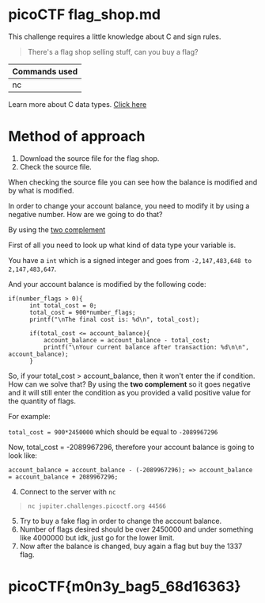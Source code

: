 # picoCTF flag_shop.md

This challenge requires a little knowledge about C and sign rules.
> There's a flag shop selling stuff, can you buy a flag?


| Commands used  | 
| ------------- | 
| nc | 

Learn more about C data types. [Click here](https://www.tutorialspoint.com/cprogramming/c_data_types.htm)
# Method of approach

1. Download the source file for the flag shop.
2. Check the source file.

When checking the source file you can see how the balance is modified and by what is modified.

In order to change your account balance, you need to modify it by using a negative number.
How are we going to do that? 

By using the [two complement](https://en.wikipedia.org/wiki/Two%27s_complement)

First of all you need to look up what kind of data type your variable is.

You have a `int` which is a signed integer and goes from `-2,147,483,648 to 2,147,483,647`.

And your account balance is modified by the following code:

```
if(number_flags > 0){
      int total_cost = 0;
      total_cost = 900*number_flags;
      printf("\nThe final cost is: %d\n", total_cost);
      
      if(total_cost <= account_balance){
          account_balance = account_balance - total_cost;
          printf("\nYour current balance after transaction: %d\n\n", account_balance);
      }
```

So, if your total_cost > account_balance, then it won't enter the if condition. How can we solve that?
By using the **two complement** so it goes negative and it will still enter the condition as you provided a valid positive value
for the quantity of flags.

For example:

`total_cost = 900*2450000` which should be equal to `-2089967296`

Now, total_cost = -2089967296, therefore your account balance is going to look like:

`account_balance = account_balance - (-2089967296); => account_balance = account_balance + 2089967296;`

4. Connect to the server with `nc`
>  `nc jupiter.challenges.picoctf.org 44566`
5. Try to buy a fake flag in order to change the account balance.
6. Number of flags desired should be over 2450000 and under something like 4000000 but idk, just go for the lower limit.
7. Now after the balance is changed, buy again a flag but buy the 1337 flag.

# picoCTF{m0n3y_bag5_68d16363}
